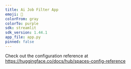 ```yaml
---
title: Ai Job Filter App
emoji: 🐨
colorFrom: gray
colorTo: purple
sdk: streamlit
sdk_version: 1.44.1
app_file: app.py
pinned: false
---
```


Check out the configuration reference at https://huggingface.co/docs/hub/spaces-config-reference
